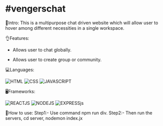 # #vengerschat
👀Intro: This is a multipurpose chat driven website which will allow user to hover among  different necessities in a single workspace. 

👌Features: 
- Allows user to chat globally.

- Allows user to create group or community.
 
💻Languages:

![HTML](https://img.shields.io/badge/HTML-239120?style=for-the-badge&logo=html5&logoColor=white)
![CSS](	https://img.shields.io/badge/CSS-239120?&style=for-the-badge&logo=css3&logoColor=white)
![JAVASCRIPT](	https://img.shields.io/badge/JavaScript-F7DF1E?style=for-the-badge&logo=javascript&logoColor=black)
  
  
🖥Frameworks:
 
![REACTJS](https://img.shields.io/badge/React-20232A?style=for-the-badge&logo=react&logoColor=61DAFB)
![NODEJS](https://img.shields.io/badge/Node.js-43853D?style=for-the-badge&logo=node.js&logoColor=white)
![EXPRESSjs](https://img.shields.io/badge/Express.js-404D59?style=for-the-badge)

💬How to use:
Step1:- Use command npm run div.
Step2:- Then run the servers, cd server, nodemon index.jx



 
    
